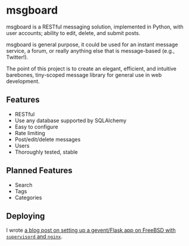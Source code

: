 # msgboard

msgboard is a RESTful messaging solution, implemented in Python,
with user accounts; ability to edit, delete, and submit posts.

msgboard is general purpose, it could be used for an instant
message service, a forum, or really anything else that is
message-based (e.g., Twitter!).

The point of this project is to create an elegant, efficient,
and intuitive barebones, tiny-scoped message library for general
use in web development.

## Features

  * RESTful
  * Use any database supported by SQLAlchemy
  * Easy to configure
  * Rate limiting
  * Post/edit/delete messages
  * Users
  * Thoroughly tested, stable

## Planned Features

  * Search
  * Tags
  * Categories

## Deploying

I wrote [a blog post on setting up a gevent/Flask app on FreeBSD
with `supervisord` and `nginx`](http://hypatiasoftware.org/2016/01/29/polling-is-a-hack-server-sent-events-eventsource-with-gevent-flask-nginx-and-freebsd/).
